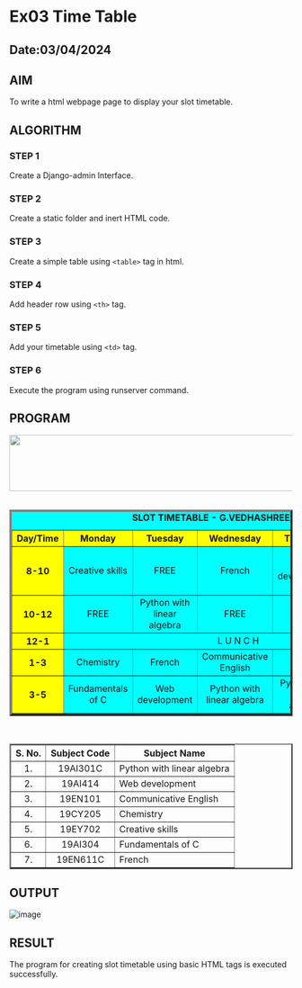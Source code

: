 # Ex03 Time Table
## Date:03/04/2024

## AIM
To write a html webpage page to display your slot timetable.

## ALGORITHM
### STEP 1
Create a Django-admin Interface.

### STEP 2
Create a static folder and inert HTML code.

### STEP 3
Create a simple table using ```<table>``` tag in html.

### STEP 4
Add header row using ```<th>``` tag.

### STEP 5
Add your timetable using ```<td>``` tag.

### STEP 6
Execute the program using runserver command.

## PROGRAM
<html>
<head>
<title>Slot Timetable</title>
</head>
<body>
<center>
<img src="logo.jpeg" height="100" width="540">
</center>
<br>
<table align="center" width="540" cellspacing="2" cellpadding="4" border="4" border="5" bgcolor="cyan">
<caption><b>SLOT TIMETABLE - G.VEDHASHREE (23011692)</b></caption>
<tr align="center">
	<th bgcolor="yellow">Day/Time</th>
	<th bgcolor="yellow">Monday</th>
	<th bgcolor="yellow">Tuesday</th>
	<th bgcolor="yellow">Wednesday</th>
	<th bgcolor="yellow">Thursday</th>
	<th bgcolor="yellow">Friday</th>
    <th bgcolor="yellow">Saturday</th>
</tr>
<tr align="center">
	<th bgcolor="yellow">8-10</th>
	<td>Creative skills</td>
	<td>FREE</td>
	<td>French</td>
	<td>Web development</td>
	<td>Web development</td>
    <td>Python with linear algebra</td>
</tr>
<tr align="center">
	<th bgcolor="yellow">10-12</th>
	<td>FREE</td>
	<td>Python with linear algebra</td>
	<td>FREE</td>
	<td>FREE</td>
	<td>Fundamentals of C</td>
    <td>FREE</td>
    
</tr>
<tr>
	<th bgcolor="yellow">12-1</th>
	<td colspan="5" align="center">L U N C H</td>
</tr>
<tr align="center">
	<th bgcolor="yellow">1-3</th>
	<td>Chemistry</td>
	<td>French</td>
	<td>Communicative English</td>
	<td>FREE</td>
	<td>Python with linear algebra</td>
    <td>FREE</td>
</tr>
<tr align="center">
	<th bgcolor="yellow">3-5</th>
	<td>Fundamentals of C</td>
	<td>Web development</td>
	<td>Python with linear algebra</td>
	<td>Python with linear algebra</td>
	<td>Communicative English</td>
    <td>Chemistry</td>
</tr>
</table>
</br>
<table align="center" cellspacing="2" cellpadding="4" border="2">
<tr align="center">
<th>S. No.</th>
<th>Subject Code</th>
<th>Subject Name</th>
</tr>
<tr>
<td align="center">1.</td>
<td align="center">19AI301C</td>
<td>Python with linear algebra</td>
</tr>
<tr>
<td align="center">2.</td>
<td align="center">19AI414</td>
<td>Web development</td>
</tr>
<tr>
<td align="center">3.</td>
<td align="center">19EN101</td>
<td>Communicative English</td>
</tr>
<tr>
<td align="center">4.</td>
<td align="center">19CY205</td>
<td>Chemistry</td>
</tr>
<tr>
<td align="center">5.</td>
<td align="center">19EY702</td>
<td>Creative skills</td>
</tr>
<tr>
 <td align="center">6.</td>
<td align="center">19AI304</td>
<td>Fundamentals of C</td>
</tr>
<tr>
<td align="center">7.</td>
<td align="center">19EN611C</td>
<td>French</td>
</tr>
</table>
</body>
</html>


## OUTPUT
![image](https://github.com/Vedha0406/slot/assets/150884870/bc56f4fc-a7f1-4465-8636-4a9ab413198d)



## RESULT
The program for creating slot timetable using basic HTML tags is executed successfully.
